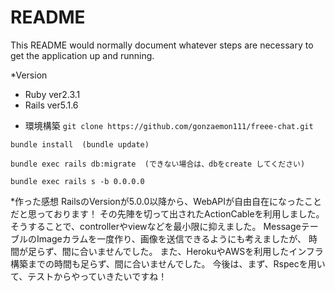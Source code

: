 # README

This README would normally document whatever steps are necessary to get the
application up and running.

*Version
 - Ruby ver2.3.1
 - Rails ver5.1.6

* 環境構築
``
git clone https://github.com/gonzaemon111/freee-chat.git
``

``
bundle install  (bundle update)
``

``
bundle exec rails db:migrate  (できない場合は、dbをcreate してください)
``

``
bundle exec rails s -b 0.0.0.0
``

*作った感想
RailsのVersionが5.0.0以降から、WebAPIが自由自在になったことだと思っております！
その先陣を切って出されたActionCableを利用しました。
そうすることで、controllerやviewなどを最小限に抑えました。
MessageテーブルのImageカラムを一度作り、画像を送信できるようにも考えましたが、
時間が足らず、間に合いませんでした。
また、HerokuやAWSを利用したインフラ構築までの時間も足らず、間に合いませんでした。
今後は、まず、Rspecを用いて、テストからやっていきたいですね！
